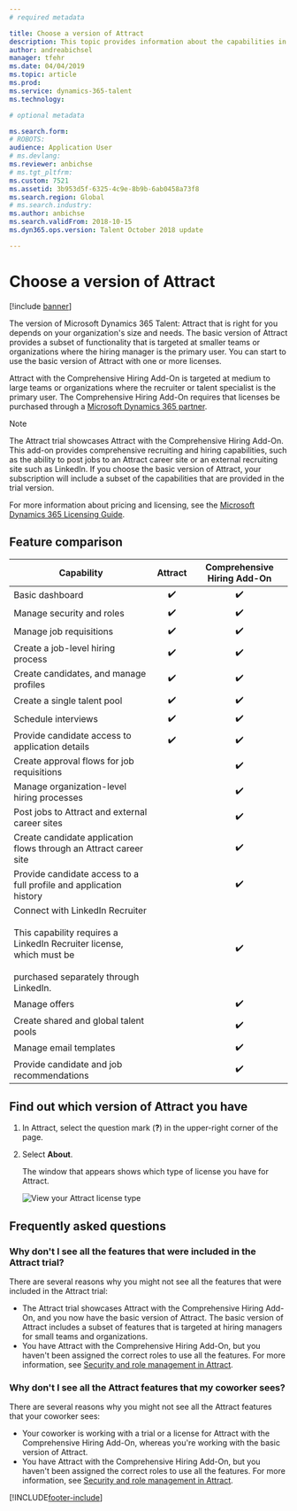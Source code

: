 ```yaml
---
# required metadata

title: Choose a version of Attract
description: This topic provides information about the capabilities in the different versions of Microsoft Dynamics 365 Talent - Attract.
author: andreabichsel
manager: tfehr
ms.date: 04/04/2019
ms.topic: article
ms.prod: 
ms.service: dynamics-365-talent
ms.technology: 

# optional metadata

ms.search.form: 
# ROBOTS: 
audience: Application User
# ms.devlang: 
ms.reviewer: anbichse
# ms.tgt_pltfrm: 
ms.custom: 7521
ms.assetid: 3b953d5f-6325-4c9e-8b9b-6ab0458a73f8
ms.search.region: Global
# ms.search.industry: 
ms.author: anbichse
ms.search.validFrom: 2018-10-15
ms.dyn365.ops.version: Talent October 2018 update

---
```


# Choose a version of Attract

[!include [banner](includes/banner.md)]

The version of Microsoft Dynamics 365 Talent: Attract that is right for you depends on your organization's size and needs. The basic version of Attract provides a subset of functionality that is targeted at smaller teams or organizations where the hiring manager is the primary user. You can start to use the basic version of Attract with one or more licenses.

Attract with the Comprehensive Hiring Add-On is targeted at medium to large teams or organizations where the recruiter or talent specialist is the primary user. The Comprehensive Hiring Add-On requires that licenses be purchased through a [Microsoft Dynamics 365 partner](https://dynamics.microsoft.com/partners/find-a-partner/).

> [!NOTE]
> The Attract trial showcases Attract with the Comprehensive Hiring Add-On. This add-on provides comprehensive recruiting and hiring capabilities, such as the ability to post jobs to an Attract career site or an external recruiting site such as LinkedIn. If you choose the basic version of Attract, your subscription will include a subset of the capabilities that are provided in the trial version.

For more information about pricing and licensing, see the [Microsoft Dynamics 365 Licensing Guide](https://go.microsoft.com/fwlink/?LinkId=866544).

## Feature comparison

| Capability | Attract | Comprehensive Hiring Add-On |
| ---------- | :-----------: | :-------------------: |
| Basic dashboard | :heavy_check_mark: | :heavy_check_mark: |
| Manage security and roles | :heavy_check_mark: | :heavy_check_mark: |
| Manage job requisitions | :heavy_check_mark: | :heavy_check_mark: |
| Create a job-level hiring process | :heavy_check_mark: | :heavy_check_mark: |
| Create candidates, and manage profiles | :heavy_check_mark: | :heavy_check_mark: |
| Create a single talent pool | :heavy_check_mark: | :heavy_check_mark: |
| Schedule interviews | :heavy_check_mark: | :heavy_check_mark: |
| Provide candidate access to application details | :heavy_check_mark: | :heavy_check_mark: |
| Create approval flows for job requisitions | | :heavy_check_mark: |
| Manage organization-level hiring processes | | :heavy_check_mark: |
| Post jobs to Attract and external career sites | | :heavy_check_mark: |
| Create candidate application flows through an Attract career site | | :heavy_check_mark: |
| Provide candidate access to a full profile and application history | | :heavy_check_mark: |
| Connect with LinkedIn Recruiter<br></br>This capability requires a LinkedIn Recruiter license, which must be <br></br> purchased separately through LinkedIn.</blockquote> | | :heavy_check_mark: |
| Manage offers | | :heavy_check_mark: |
| Create shared and global talent pools | | :heavy_check_mark: |
| Manage email templates | | :heavy_check_mark: |
| Provide candidate and job recommendations | | :heavy_check_mark: |

## Find out which version of Attract you have

1. In Attract, select the question mark (**?**) in the upper-right corner of the page.
2. Select **About**.

    The window that appears shows which type of license you have for Attract.

    ![View your Attract license type](media/attract-license-types.png)

## Frequently asked questions

### Why don't I see all the features that were included in the Attract trial?

There are several reasons why you might not see all the features that were included in the Attract trial:

- The Attract trial showcases Attract with the Comprehensive Hiring Add-On, and you now have the basic version of Attract. The basic version of Attract includes a subset of features that is targeted at hiring managers for small teams and organizations.
- You have Attract with the Comprehensive Hiring Add-On, but you haven't been assigned the correct roles to use all the features. For more information, see [Security and role management in Attract](security-attract.md).

### Why don't I see all the Attract features that my coworker sees?

There are several reasons why you might not see all the Attract features that your coworker sees:

- Your coworker is working with a trial or a license for Attract with the Comprehensive Hiring Add-On, whereas you're working with the basic version of Attract.
- You have Attract with the Comprehensive Hiring Add-On, but you haven't been assigned the correct roles to use all the features. For more information, see [Security and role management in Attract](security-attract.md).


[!INCLUDE[footer-include](../includes/footer-banner.md)]